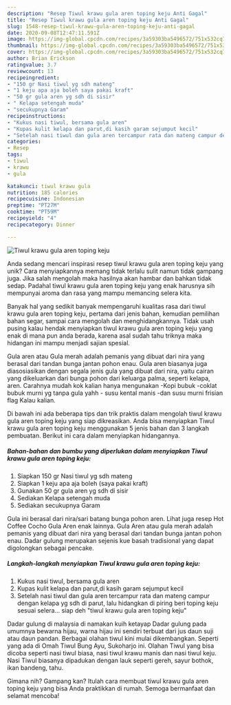 ```yaml
---
description: "Resep Tiwul krawu gula aren toping keju Anti Gagal"
title: "Resep Tiwul krawu gula aren toping keju Anti Gagal"
slug: 1548-resep-tiwul-krawu-gula-aren-toping-keju-anti-gagal
date: 2020-09-08T12:47:11.591Z
image: https://img-global.cpcdn.com/recipes/3a59303ba5496572/751x532cq70/tiwul-krawu-gula-aren-toping-keju-foto-resep-utama.jpg
thumbnail: https://img-global.cpcdn.com/recipes/3a59303ba5496572/751x532cq70/tiwul-krawu-gula-aren-toping-keju-foto-resep-utama.jpg
cover: https://img-global.cpcdn.com/recipes/3a59303ba5496572/751x532cq70/tiwul-krawu-gula-aren-toping-keju-foto-resep-utama.jpg
author: Brian Erickson
ratingvalue: 3.7
reviewcount: 13
recipeingredient:
- "150 gr Nasi tiwul yg sdh mateng"
- "1 keju apa aja boleh saya pakai kraft"
- "50 gr gula aren yg sdh di sisir"
- " Kelapa setengah muda"
- "secukupnya Garam"
recipeinstructions:
- "Kukus nasi tiwul, bersama gula aren"
- "Kupas kulit kelapa dan parut,di kasih garam sejumput kecil"
- "Setelah nasi tiwul dan gula aren tercampur rata dan mateng campur dengan kelapa yg sdh di parut, lalu hidangkan di piring beri toping keju sesuai selera... siap deh &#34;tiwul krawu gula aren toping keju&#34;"
categories:
- Resep
tags:
- tiwul
- krawu
- gula

katakunci: tiwul krawu gula 
nutrition: 185 calories
recipecuisine: Indonesian
preptime: "PT27M"
cooktime: "PT59M"
recipeyield: "4"
recipecategory: Dinner

---
```



![Tiwul krawu gula aren toping keju](https://img-global.cpcdn.com/recipes/3a59303ba5496572/751x532cq70/tiwul-krawu-gula-aren-toping-keju-foto-resep-utama.jpg)

Anda sedang mencari inspirasi resep tiwul krawu gula aren toping keju yang unik? Cara menyiapkannya memang tidak terlalu sulit namun tidak gampang juga. Jika salah mengolah maka hasilnya akan hambar dan bahkan tidak sedap. Padahal tiwul krawu gula aren toping keju yang enak harusnya sih mempunyai aroma dan rasa yang mampu memancing selera kita.

Banyak hal yang sedikit banyak mempengaruhi kualitas rasa dari tiwul krawu gula aren toping keju, pertama dari jenis bahan, kemudian pemilihan bahan segar, sampai cara mengolah dan menghidangkannya. Tidak usah pusing kalau hendak menyiapkan tiwul krawu gula aren toping keju yang enak di mana pun anda berada, karena asal sudah tahu triknya maka hidangan ini mampu menjadi sajian spesial.

Gula aren atau Gula merah adalah pemanis yang dibuat dari nira yang berasal dari tandan bunga jantan pohon enau. Gula aren biasanya juga diasosiasikan dengan segala jenis gula yang dibuat dari nira, yaitu cairan yang dikeluarkan dari bunga pohon dari keluarga palma, seperti kelapa, aren. Carahnya mudah kok kalian hanya mengunakan -Kopi bubuk -coklat bubuk murni yg tanpa gula yahh - susu kental manis -dan susu murni frisian flag Kalau kalian.


Di bawah ini ada beberapa tips dan trik praktis dalam mengolah tiwul krawu gula aren toping keju yang siap dikreasikan. Anda bisa menyiapkan Tiwul krawu gula aren toping keju menggunakan 5 jenis bahan dan 3 langkah pembuatan. Berikut ini cara dalam menyiapkan hidangannya.

<!--inarticleads1-->

##### Bahan-bahan dan bumbu yang diperlukan dalam menyiapkan Tiwul krawu gula aren toping keju:

1. Siapkan 150 gr Nasi tiwul yg sdh mateng
1. Siapkan 1 keju apa aja boleh (saya pakai kraft)
1. Gunakan 50 gr gula aren yg sdh di sisir
1. Sediakan  Kelapa setengah muda
1. Sediakan secukupnya Garam


Gula ini berasal dari nira/sari batang bunga pohon aren. Lihat juga resep Hot Coffee Cocho Gula Aren enak lainnya. Gula Aren atau gula merah adalah pemanis yang dibuat dari nira yang berasal dari tandan bunga jantan pohon enau. Dadar gulung merupakan sejenis kue basah tradisional yang dapat digolongkan sebagai pencake. 

<!--inarticleads2-->

##### Langkah-langkah menyiapkan Tiwul krawu gula aren toping keju:

1. Kukus nasi tiwul, bersama gula aren
1. Kupas kulit kelapa dan parut,di kasih garam sejumput kecil
1. Setelah nasi tiwul dan gula aren tercampur rata dan mateng campur dengan kelapa yg sdh di parut, lalu hidangkan di piring beri toping keju sesuai selera... siap deh &#34;tiwul krawu gula aren toping keju&#34;


Dadar gulung di malaysia di namakan kuih ketayap Dadar gulung pada umumnya bewarna hijau, warna hijau ini sendiri terbuat dari jus daun suji atau daun pandan. Berbagai olahan tiwul kini mulai dikembangkan. Seperti yang ada di Omah Tiwul Bung Ayu, Sukoharjo ini. Olahan Tiwul yang bisa dicoba seperti nasi tiwul biasa, nasi tiwul krawu manis dan nasi tiwul keju. Nasi Tiwul biasanya dipadukan dengan lauk seperti gereh, sayur bothok, ikan bandeng, tahu. 

Gimana nih? Gampang kan? Itulah cara membuat tiwul krawu gula aren toping keju yang bisa Anda praktikkan di rumah. Semoga bermanfaat dan selamat mencoba!

